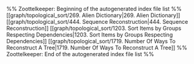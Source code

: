 %% Zoottelkeeper: Beginning of the autogenerated index file list  %%
 [[graph/topological_sort/269. Alien Dictionary|269. Alien Dictionary]]
 [[graph/topological_sort/444. Sequence Reconstruction|444. Sequence Reconstruction]]
 [[graph/topological_sort/1203. Sort Items by Groups Respecting Dependencies|1203. Sort Items by Groups Respecting Dependencies]]
 [[graph/topological_sort/1719. Number Of Ways To Reconstruct A Tree|1719. Number Of Ways To Reconstruct A Tree]]
%% Zoottelkeeper: End of the autogenerated index file list  %%
